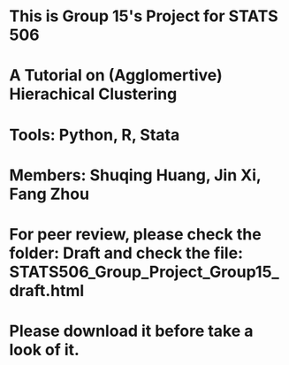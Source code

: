 # This is Group 15's Project for STATS 506
# A Tutorial on (Agglomertive) Hierachical Clustering
# Tools: Python, R, Stata
# Members: Shuqing Huang, Jin Xi, Fang Zhou
# For peer review, please check the folder: Draft and check the file: STATS506_Group_Project_Group15_draft.html
# Please download it before take a look of it.
